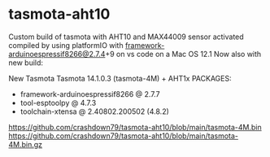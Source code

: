 # tasmota-aht10

Custom build of tasmota with AHT10 and MAX44009 sensor activated
compiled by using platformIO with framework-arduinoespressif8266@2.7.4+9
on vs code on a Mac OS 12.1
Now also with new build:

New Tasmota Tasmota 14.1.0.3 (tasmota-4M) + AHT1x
PACKAGES: 
 - framework-arduinoespressif8266 @ 2.7.7 
 - tool-esptoolpy @ 4.7.3 
 - toolchain-xtensa @ 2.40802.200502 (4.8.2)

https://github.com/crashdown79/tasmota-aht10/blob/main/tasmota-4M.bin
https://github.com/crashdown79/tasmota-aht10/blob/main/tasmota-4M.bin.gz
